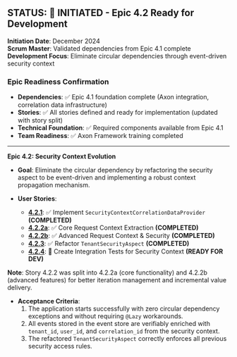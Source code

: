 ## **STATUS: 🚀 INITIATED** - Epic 4.2 Ready for Development

**Initiation Date**: December 2024  
**Scrum Master**: Validated dependencies from Epic 4.1 complete  
**Development Focus**: Eliminate circular dependencies through event-driven security context

### **Epic Readiness Confirmation**

- **Dependencies**: ✅ Epic 4.1 foundation complete (Axon integration, correlation data
  infrastructure)
- **Stories**: ✅ All stories defined and ready for implementation (updated with story split)
- **Technical Foundation**: ✅ Required components available from Epic 4.1
- **Team Readiness**: ✅ Axon Framework training completed

---

**Epic 4.2: Security Context Evolution**

- **Goal**: Eliminate the circular dependency by refactoring the security aspect to be event-driven
  and implementing a robust context propagation mechanism.

- **User Stories**:

  - **[4.2.1](./../stories/4.2.1.story.md)**: ✅ Implement `SecurityContextCorrelationDataProvider`
    **(COMPLETED)**
  - **[4.2.2a](./../stories/4.2.2a.story.md)**: ✅ Core Request Context Extraction **(COMPLETED)**
  - **[4.2.2b](./../stories/4.2.2b.story.md)**: ✅ Advanced Request Context & Security
    **(COMPLETED)**
  - **[4.2.3](./../stories/4.2.3.story.md)**: ✅ Refactor `TenantSecurityAspect` **(COMPLETED)**
  - **[4.2.4](./../stories/4.2.4.story.md)**: 🚀 Create Integration Tests for Security Context
    **(READY FOR DEV)**

**Note**: Story 4.2.2 was split into 4.2.2a (core functionality) and 4.2.2b (advanced features) for
better iteration management and incremental value delivery.

- **Acceptance Criteria**:
  1. The application starts successfully with zero circular dependency exceptions and without
     requiring `@Lazy` workarounds.
  2. All events stored in the event store are verifiably enriched with `tenant_id`, `user_id`, and
     `correlation_id` from the security context.
  3. The refactored `TenantSecurityAspect` correctly enforces all previous security access rules.
